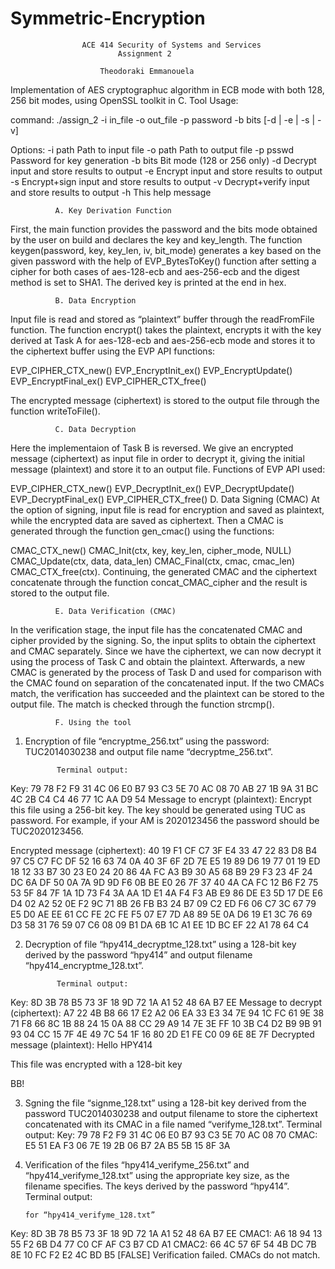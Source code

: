 # Symmetric-Encryption
					﻿ACE 414 Security of Systems and Services
							Assignment 2

						Theodoraki Emmanouela 

Implementation of AES cryptographuc algorithm in ECB mode with both 128, 256 bit modes, using OpenSSL toolkit in C.
							Tool Usage:

command:	./assign_2 -i in_file -o out_file -p password -b bits [-d | -e | -s | -v]

Options:
-i path Path to input file
-o path Path to output file
-p psswd Password for key generation
-b bits Bit mode (128 or 256 only)
-d Decrypt input and store results to output
-e Encrypt input and store results to output
-s Encrypt+sign input and store results to output
-v Decrypt+verify input and store results to output
-h This help message


              A. Key Derivation Function
First, the main function provides the password and the bits mode obtained by the 
user on build and declares the key and key_length. The function keygen(password, 
key, key_len, iv, bit_mode) generates a key based on the given password with the 
help of EVP_BytesToKey() function after setting a cipher for both cases of 
aes-128-ecb and aes-256-ecb and  the digest method is set to SHA1. The derived 
key is printed at the end in hex.

              B. Data Encryption
Input file is read and stored as “plaintext” buffer through the readFromFile 
function. The function encrypt() takes the plaintext, encrypts it with the key 
derived at Task A for aes-128-ecb and aes-256-ecb  mode and stores it to the 
ciphertext buffer using the EVP API functions:

EVP_CIPHER_CTX_new()
EVP_EncryptInit_ex()
EVP_EncryptUpdate()
EVP_EncryptFinal_ex()
EVP_CIPHER_CTX_free()

The encrypted message (ciphertext) is stored to the output file through the function writeToFile().

              C. Data Decryption
Here the implementaion of Task B is reversed. We give an encrypted message 
(ciphertext) as input file in order to decrypt it, giving the initial message 
(plaintext) and store it to an output file. Functions of EVP API used:

EVP_CIPHER_CTX_new()
EVP_DecryptInit_ex()
EVP_DecryptUpdate()
EVP_DecryptFinal_ex()
EVP_CIPHER_CTX_free()
              D. Data Signing (CMAC)
At the option of signing, input file is read for encryption and saved as 
plaintext, while the encrypted data are saved as ciphertext. Then a CMAC is 
generated through the function gen_cmac() using the functions:

CMAC_CTX_new()
CMAC_Init(ctx, key, key_len, cipher_mode, NULL)
CMAC_Update(ctx, data, data_len)
CMAC_Final(ctx, cmac, cmac_len)
CMAC_CTX_free(ctx).
Continuing, the generated CMAC and the ciphertext concatenate through the 
function concat_CMAC_cipher and the result is stored to the output file.
       
              E. Data Verification (CMAC)
In the verification stage, the input file has the concatenated CMAC and cipher 
provided by the signing. So, the input splits to obtain the ciphertext and CMAC 
separately. Since we have the ciphertext, we can now decrypt it using the 
process of Task C and obtain the plaintext. Afterwards, a new CMAC is generated 
by the process of Task D and used for comparison with the CMAC found on 
separation of the concatenated input. If the two CMACs match, the verification 
has succeeded and the plaintext can be stored to the output file. The match is 
checked through the function strcmp().
              
              F. Using the tool
1. Encryption of file “encryptme_256.txt” using the password: TUC2014030238 and 
output file name “decryptme_256.txt”.

              Terminal output:
Key:
79 78 F2 F9 31 4C 06 E0 B7 93 C3 5E 70 AC 08 70 
AB 27 1B 9A 31 BC 4C 2B C4 C4 46 77 1C AA D9 54 
Message to encrypt (plaintext): 
Encrypt this file using  a 256-bit key.
The key should be generated using TUC<AM> as password.
For example, if your AM is 2020123456 the password should be TUC2020123456.

Encrypted message (ciphertext): 
40 19 F1 CF C7 3F E4 33 47 22 83 D8 B4 97 C5 C7 
FC DF 52 16 63 74 0A 40 3F 6F 2D 7E E5 19 89 D6 
19 77 01 19 ED 18 12 33 B7 30 23 E0 24 20 86 4A 
FC A3 B9 30 A5 68 B9 29 F3 23 4F 24 DC 6A DF 50 
0A 7A 9D 9D F6 0B BE E0 26 7F 37 40 4A CA FC 12 
B6 F2 75 53 5F 84 7F 1A 1D 73 F4 3A AA 1D E1 4A 
F4 F3 AB E9 86 DE E3 5D 17 DE E6 D4 02 A2 52 0E 
F2 9C 71 8B 26 FB B3 24 B7 09 C2 ED F6 06 C7 3C 
67 79 E5 D0 AE EE 61 CC FE 2C FE F5 07 E7 7D A8 
89 5E 0A D6 19 E1 3C 76 69 D3 58 31 76 59 07 C6 
08 09 B1 DA 6B 1C A1 EE 1D BC EF 22 A1 78 64 C4 


2. Decryption of file “hpy414_decryptme_128.txt” using a 128-bit key derived by 
the password “hpy414” and output filename “hpy414_encryptme_128.txt”.
           
              Terminal output:
Key:
8D 3B 78 B5 73 3F 18 9D 72 1A A1 52 48 6A B7 EE 
Message to decrypt (ciphertext): 
A7 22 4B B8 66 17 E2 A2 06 EA 33 E3 34 7E 94 1C 
FC 61 9E 38 71 F8 66 8C 1B 88 24 15 0A 88 CC 29 
A9 14 7E 3E FF 10 3B C4 D2 B9 9B 91 93 04 CC 15 
7F 4E 49 7C 54 1F 16 80 2D E1 FE C0 09 6E 8E 7F 
Decrypted message (plaintext): 
Hello HPY414

This file was encrypted with a 128-bit key

BB!

3. Sgning the file “signme_128.txt” using a 128-bit key derived from the 
password TUC2014030238 and output filename to store the ciphertext concatenated 
with its CMAC in a file named “verifyme_128.txt”.
              Terminal output:
Key:
79 78 F2 F9 31 4C 06 E0 B7 93 C3 5E 70 AC 08 70 
CMAC: 
E5 51 EA F3 06 7E 19 2B 06 B7 2A B5 5B 15 8F 3A 

4. Verification of the files “hpy414_verifyme_256.txt” and 
“hpy414_verifyme_128.txt” using the appropriate key size, as the filename 
specifies. The keys derived by the password “hpy414”.
              Terminal output:

       for “hpy414_verifyme_128.txt”
Key:
8D 3B 78 B5 73 3F 18 9D 72 1A A1 52 48 6A B7 EE 
CMAC1: 
A6 18 94 13 55 F2 6B D4 77 C0 CF AF C3 B7 CD A1 
CMAC2: 
66 4C 57 6F 54 4B DC 7B 8E 10 FC F2 E2 4C BD B5 
[FALSE] Verification failed. CMACs do not match.

